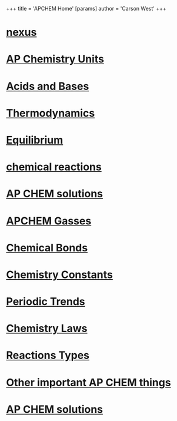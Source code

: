 +++
 title = 'APCHEM Home'
[params]
	author = 'Carson West'
+++
# [nexus](./../nexus/)

# [AP Chemistry Units](./../ap-chemistry-units/)
# [Acids and Bases](./../acids-and-bases/)
# [Thermodynamics](./../thermodynamics/)
# [Equilibrium](./../equilibrium/)
# [chemical reactions](./../chemical-reactions/)
# [AP CHEM solutions](./../ap-chem-solutions/)
# [APCHEM Gasses](./../apchem-gasses/)
# [Chemical Bonds](./../chemical-bonds/)
# [Chemistry Constants](./../chemistry-constants/)
# [Periodic Trends](./../periodic-trends/)
# [Chemistry Laws](./../chemistry-laws/)
# [Reactions Types](./../reactions-types/)
# [Other important AP CHEM things](./../other-important-ap-chem-things/)
# [AP CHEM solutions](./../ap-chem-solutions/)
